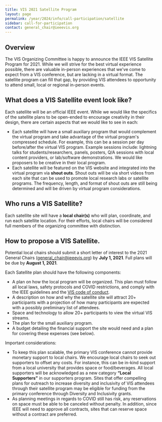```yaml
---
title: VIS 2021 Satellite Program
layout: page
permalink: /year/2024/info/call-participation/satellite
sidebar: call-for-participation
contact: general_chair@ieeevis.org
---
```


## Overview
The VIS Organizing Committee is happy to announce the IEEE VIS Satellite Program for 2021. While we will strive for the best virtual experience possible, there are 
valuable in-person experiences that we've come to expect from a VIS conference, but are lacking in a virtual format.  The satellite program can fill that gap, by providing VIS attendees to opportunity to attend small, local or regional in-person events.

## What does a VIS Satellite event look like?
Each satellite will be an official IEEE event. While we would like the specifics of the satellite plans to be open-ended to encourage creativity in their design, there are certain aspects that we would like to see in each:

* Each satellite will have a small auxiliary program that would complement the virtual program and take advantage of the virtual program's compressed schedule. For example, this can be a session per day before/after the virtual VIS program.  Example sessions include: lightning talks for students/researchers, panels, posters, Q/A sessions with local content providers, or lab/software demonstrations. We would like proposers to be creative in their local program.
* Each satellite will be featured on the VIS website and integrated into the virtual program via **shout outs**.  Shout outs will be via short videos from each site that can be used to promote local research labs or satellite programs. The frequency, length, and format of shout outs are still being determined and will be driven by virtual program considerations. 

## Who runs a VIS Satellite?
Each satellite site will have a **local chair(s)** who will plan, coordinate, and run each satellite location. For their efforts, local chairs will be considered full members of the organizing committee with distinction. 

## How to propose a VIS Satellite.
Potential local chairs should submit a short letter of interest to the 2021 General Chairs (<general_chair@ieeevis.org>) by **July 1, 2021**.  Full plans will be due by **August 1, 2021**.

Each Satellite plan should have the following components:
* A plan on how the local program will be organized. This plan must follow all local laws, safety protocols and COVID restrictions, and comply with the IEEE guidelines and the [VIS code of conduct](http://ieeevis.org/year/2021/info/inclusion-and-diversity/code-of-conduct).  
* A description on how and why the satellite site will attract 20+ participants with a projection of how many participants are expected with a possibly preliminary list of attendees.
* Space and technology to allow 20+ participants to view the virtual VIS streams. 
* The plan for the small auxiliary program.
* A budget detailing the financial support the site would need and a plan for covering these expenses (see below). 

Important considerations:
* To keep this plan scalable, the primary VIS conference cannot provide monetary support to local chairs. We encourage local chairs to seek out supporters to offset any costs.  For instance, this can be in-kind support from a local university that provides space or food/beverages.  All local supporters will be acknowledged as a new category **“Local Supporters”** in our supporters program. Sites that offer compelling plans for outreach to increase diversity and inclusivity of VIS attendees through their satellite program may be eligible for funding from the primary conference through Diversity and Inclusivity grants.
* As planning meetings in regards to COVID still has risk, any reservations on space must be able to be canceled without penalty. In addition, since IEEE will need to approve all contracts, sites that can reserve space without a contract are preferred.

